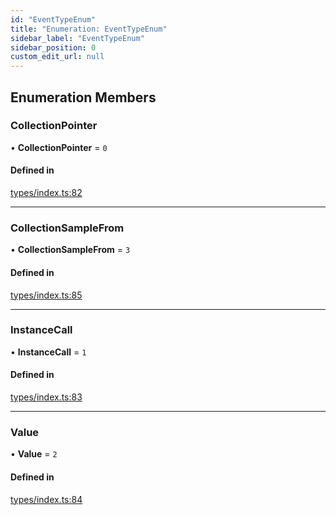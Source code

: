 ```yaml
---
id: "EventTypeEnum"
title: "Enumeration: EventTypeEnum"
sidebar_label: "EventTypeEnum"
sidebar_position: 0
custom_edit_url: null
---
```


## Enumeration Members

### CollectionPointer

• **CollectionPointer** = ``0``

#### Defined in

[types/index.ts:82](https://github.com/CityOfZion/props/blob/40afa9e/sdk/src/types/index.ts#L82)

___

### CollectionSampleFrom

• **CollectionSampleFrom** = ``3``

#### Defined in

[types/index.ts:85](https://github.com/CityOfZion/props/blob/40afa9e/sdk/src/types/index.ts#L85)

___

### InstanceCall

• **InstanceCall** = ``1``

#### Defined in

[types/index.ts:83](https://github.com/CityOfZion/props/blob/40afa9e/sdk/src/types/index.ts#L83)

___

### Value

• **Value** = ``2``

#### Defined in

[types/index.ts:84](https://github.com/CityOfZion/props/blob/40afa9e/sdk/src/types/index.ts#L84)

